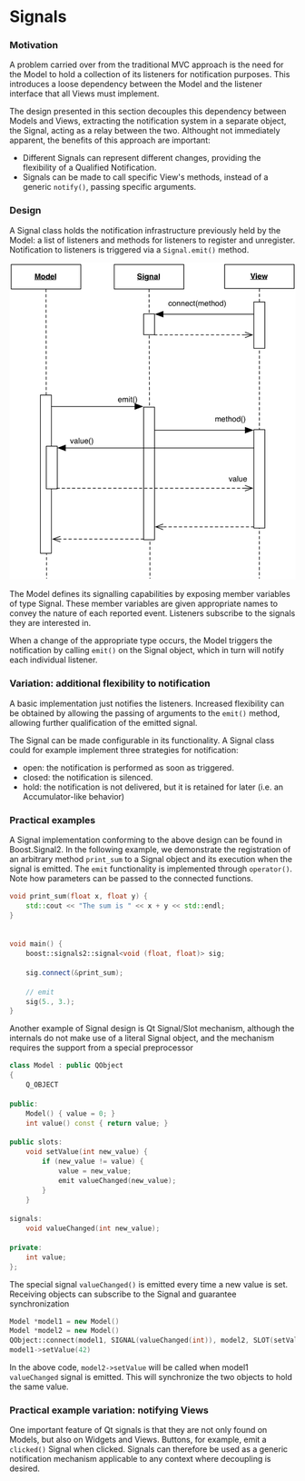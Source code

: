 <!--- Done -->
# Signals

### Motivation

A problem carried over from the traditional MVC approach is 
the need for the Model to hold a collection of its listeners
for notification purposes. This introduces a loose dependency 
between the Model and the listener interface that all Views 
must implement.

The design presented in this section decouples this dependency
between Models and Views, extracting the notification system in 
a separate object, the Signal, acting as a relay between the two. 
Althought not immediately apparent, the benefits of this approach 
are important: 

- Different Signals can represent different changes, providing the
  flexibility of a Qualified Notification.
- Signals can be made to call specific View's methods, instead of a
  generic ``notify()``, passing specific arguments.

### Design

A Signal class holds the notification infrastructure previously held by the Model:
a list of listeners and methods for listeners to register and unregister. 
Notification to listeners is triggered via a ``Signal.emit()`` method.

<p align="center">
    <img src="images/signal/signal.png" />
</p>

The Model defines its signalling capabilities by exposing member variables
of type Signal. These member variables are given appropriate names to convey
the nature of each reported event. Listeners subscribe to the signals
they are interested in.

When a change of the appropriate type occurs, the Model triggers the
notification by calling ``emit()`` on the Signal object, which in turn
will notify each individual listener.

### Variation: additional flexibility to notification

A basic implementation just notifies the listeners.  Increased flexibility can
be obtained by allowing the passing of arguments to the ``emit()`` method,
allowing further qualification of the emitted signal.

The Signal can be made configurable in its functionality.  A Signal class could
for example implement three strategies for notification:

- open: the notification is performed as soon as triggered.
- closed: the notification is silenced.
- hold: the notification is not delivered, but it is retained for later (i.e. an Accumulator-like behavior)

### Practical examples

A Signal implementation conforming to the above design can be found in Boost.Signal2. 
In the following example, we demonstrate the registration of an arbitrary method
``print_sum`` to a Signal object and its execution when the signal is emitted. 
The ``emit`` functionality is implemented through ``operator()``. Note how
parameters can be passed to the connected functions.

```c++
void print_sum(float x, float y) {
    std::cout << "The sum is " << x + y << std::endl;
}


void main() {
    boost::signals2::signal<void (float, float)> sig;

    sig.connect(&print_sum);

    // emit
    sig(5., 3.);
}
```

Another example of Signal design is Qt Signal/Slot mechanism, although the internals
do not make use of a literal Signal object, and the mechanism requires the support from
a special preprocessor

```c++
class Model : public QObject
{
    Q_OBJECT

public:
    Model() { value = 0; }
    int value() const { return value; }

public slots:
    void setValue(int new_value) {
        if (new_value != value) {
            value = new_value;
            emit valueChanged(new_value);
        }
    }

signals:
    void valueChanged(int new_value);

private:
    int value;
};
```

The special signal ``valueChanged()`` is emitted every time a new value is set. Receiving
objects can subscribe to the Signal and guarantee synchronization

```c++
Model *model1 = new Model()
Model *model2 = new Model()
QObject::connect(model1, SIGNAL(valueChanged(int)), model2, SLOT(setValue(int)))
model1->setValue(42)
```

In the above code, ``model2->setValue`` will be called when model1 ``valueChanged`` signal is
emitted. This will synchronize the two objects to hold the same value.


### Practical example variation: notifying Views

One important feature of Qt signals is that they are not only found on Models,
but also on Widgets and Views. Buttons, for example, emit a ``clicked()``
Signal when clicked. Signals can therefore be used as a generic notification
mechanism applicable to any context where decoupling is desired.
